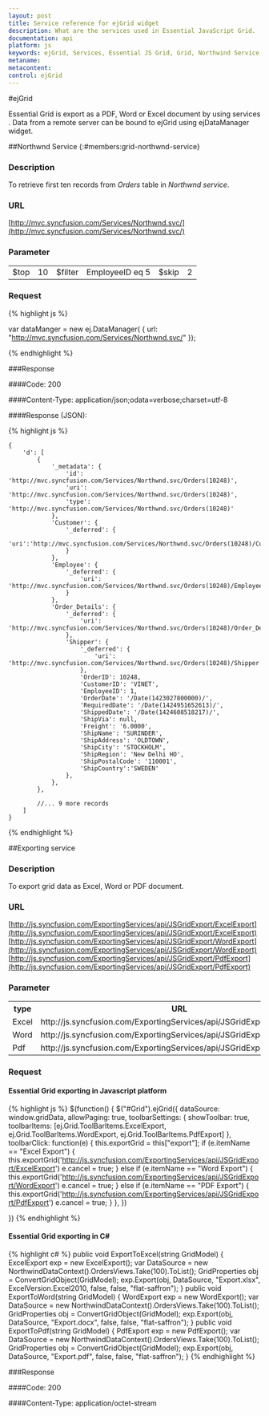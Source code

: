 ```yaml
---
layout: post
title: Service reference for ejGrid widget
description: What are the services used in Essential JavaScript Grid.
documentation: api
platform: js
keywords: ejGrid, Services, Essential JS Grid, Grid, Northwind Service, Excel Exporting Service, Grid Exporting
metaname: 
metacontent:
control: ejGrid
---
```


#ejGrid

Essential Grid is export as a PDF, Word or Excel document by using services . Data from a remote server can be bound to ejGrid using ejDataManager widget.

##Northwnd Service
{:#members:grid-northwnd-service}

### Description

To retrieve first ten records from *Orders* table in *Northwnd service*.

### URL
[http://mvc.syncfusion.com/Services/Northwnd.svc/](http://mvc.syncfusion.com/Services/Northwnd.svc/)

### Parameter
<table>
<tr>
<td>$top</td><td>10</td>
<td>$filter</td><td>EmployeeID eq 5</td>
<td>$skip</td><td>2</td>
</tr>
</table>

### Request

{% highlight js %}
 
var dataManger = new ej.DataManager(
{
    url: "http://mvc.syncfusion.com/Services/Northwnd.svc/"
});

{% endhighlight %}

###Response

####Code: 200

####Content-Type: application/json;odata=verbose;charset=utf-8

####Response (JSON):

{% highlight js %}

	{
	    'd': [
            {
                '_metadata': {
                    'id': 'http://mvc.syncfusion.com/Services/Northwnd.svc/Orders(10248)',
                    'uri': 'http://mvc.syncfusion.com/Services/Northwnd.svc/Orders(10248)',
                    'type': 'http://mvc.syncfusion.com/Services/Northwnd.svc/Orders(10248)'
                },
                'Customer': {
                    '_deferred': {
                        'uri':'http://mvc.syncfusion.com/Services/Northwnd.svc/Orders(10248)/Customer'
                    }
                },
                'Employee': {
                    '_deferred': {
                        'uri': 'http://mvc.syncfusion.com/Services/Northwnd.svc/Orders(10248)/Employee'
                    }
                },
                'Order_Details': {
                    '_deferred': {
                        'uri': 'http://mvc.syncfusion.com/Services/Northwnd.svc/Orders(10248)/Order_Details'
                    },
                    'Shipper': {
                        '_deferred': {
                            'uri': 'http://mvc.syncfusion.com/Services/Northwnd.svc/Orders(10248)/Shipper'
                        },
                        'OrderID': 10248,
                        'CustomerID': 'VINET',
                        'EmployeeID': 1,
                        'OrderDate': '/Date(1423027800000)/',
                        'RequiredDate': '/Date(1424951652613)/',
                        'ShippedDate': '/Date(1424608518217)/',
                        'ShipVia': null,
                        'Freight': '6.0000',
                        'ShipName': 'SURINDER',
                        'ShipAddress': 'OLDTOWN',
                        'ShipCity': 'STOCKHOLM',
                        'ShipRegion': 'New Delhi HO',
                        'ShipPostalCode': '110001',
                        'ShipCountry':'SWEDEN'
                    },
                },
            },

            //... 9 more records
	    ]
	}
{% endhighlight %}

##Exporting service

### Description

To export grid data as Excel, Word or PDF document.

### URL

[http://js.syncfusion.com/ExportingServices/api/JSGridExport/ExcelExport](http://js.syncfusion.com/ExportingServices/api/JSGridExport/ExcelExport)
[http://js.syncfusion.com/ExportingServices/api/JSGridExport/WordExport](http://js.syncfusion.com/ExportingServices/api/JSGridExport/WordExport)
[http://js.syncfusion.com/ExportingServices/api/JSGridExport/PdfExport](http://js.syncfusion.com/ExportingServices/api/JSGridExport/PdfExport)


### Parameter
<table>
   <th>type</th>
   <th>URL </th>
   <th>multipleExport</th>
   <tr>
      <td>Excel</td>
      <td>http://js.syncfusion.com/ExportingServices/api/JSGridExport/ExcelExport</td>
      <td>false</td>
   </tr>
   <tr>
      <td>Word</td>
      <td>http://js.syncfusion.com/ExportingServices/api/JSGridExport/WordExport</td>
      <td>false</td>
   </tr>
   <tr>
      <td>Pdf</td>
      <td>http://js.syncfusion.com/ExportingServices/api/JSGridExport/PdfExport</td>
      <td>false</td>
   </tr>
</table>

### Request

#### Essential Grid exporting in Javascript platform
{% highlight js %}
$(function() {
    $("#Grid").ejGrid({
        dataSource: window.gridData,
        allowPaging: true,
        toolbarSettings: {
            showToolbar: true,
            toolbarItems: [ej.Grid.ToolBarItems.ExcelExport, ej.Grid.ToolBarItems.WordExport, ej.Grid.ToolBarItems.PdfExport]
        },
        toolbarClick: function(e) {
            this.exportGrid = this["export"];
            if (e.itemName == "Excel Export") {
                this.exportGrid('http://js.syncfusion.com/ExportingServices/api/JSGridExport/ExcelExport')
                e.cancel = true;
            } else if (e.itemName == "Word Export") {
                this.exportGrid('http://js.syncfusion.com/ExportingServices/api/JSGridExport/WordExport')
                e.cancel = true;
            } else if (e.itemName == "PDF Export") {
                this.exportGrid('http://js.syncfusion.com/ExportingServices/api/JSGridExport/PdfExport')
                e.cancel = true;
            }
        },
    })

})
{% endhighlight %}

#### Essential Grid exporting in C# 

{% highlight c# %}
public void ExportToExcel(string GridModel)
        {
            ExcelExport exp = new ExcelExport();
            var DataSource = new NorthwindDataContext().OrdersViews.Take(100).ToList();
            GridProperties obj = ConvertGridObject(GridModel);
            exp.Export(obj, DataSource, "Export.xlsx", ExcelVersion.Excel2010, false, false, "flat-saffron");
        }
        public void ExportToWord(string GridModel)
        {
            WordExport exp = new WordExport();
            var DataSource = new NorthwindDataContext().OrdersViews.Take(100).ToList();
            GridProperties obj = ConvertGridObject(GridModel);
            exp.Export(obj, DataSource, "Export.docx", false, false, "flat-saffron");
        }
        public void ExportToPdf(string GridModel)
        {
            PdfExport exp = new PdfExport();
            var DataSource = new NorthwindDataContext().OrdersViews.Take(100).ToList();
            GridProperties obj = ConvertGridObject(GridModel);
            exp.Export(obj, DataSource, "Export.pdf", false, false, "flat-saffron");
        }
{% endhighlight %}

###Response

####Code: 200

####Content-Type: application/octet-stream




